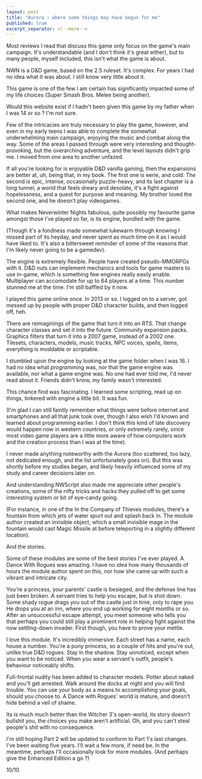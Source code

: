 ```yaml
---
layout: post
title: "Aurora : where some things may have begun for me"
published: true
excerpt_separator: <!--more-->
---
```


Most reviews I read that discuss this game only focus on the game's main campaign. It's understandable (and I don't think it's great either), but to many people, myself included, this isn't what the game is about.

NWN is a D&D game, based on the 2.5 ruleset. It's complex. For years I had no idea what it was about. I still know very little about it.

This game is one of the few I am certain has significantly impacted some of my life choices (Super Smash Bros. Melee being another).

Would this website exist if I hadn't been given this game by my father when I was 14 or so ? I'm not sure.

<!--more-->

Few of the intricacies are truly necessary to play the game, however, and even in my early teens I was able to complete the somewhat underwhelming main campaign, enjoying the music and combat along the way. Some of the areas I passed through were very interesting and thought-provoking, but the overarching adventure, and the level layouts didn't grip me. I moved from one area to another unfazed.

If all you're looking for is enjoyable D&D vanilla gaming, then the expansions are better at, uh, being that, in my book. The first one is eerie, and cold. The second is epic, intense, occasionally puzzle-heavy, and its last chapter is a long tunnel, a world that feels dreary and desolate, it's a fight against hopelessness, and a quest for purpose and meaning. My brother loved the second one, and he doesn't play videogames.

What makes Neverwinter Nights fabulous, quite possibly my favourite game amongst those I've played so far, is its engine, bundled with the game. 

(Though it's a fondness made somewhat lukewarm through knowing I missed part of its heyday, and never spent as much time on it as I would have liked to. It's also a bittersweet reminder of some of the reasons that I'm likely never going to be a gamedev).

The engine is extremely flexible. People have created pseudo-MMORPGs with it. D&D nuts can implement mechanics and tools for game masters to use in-game, which is something few engines really easily enable. Multiplayer can accomodate for up to 64 players at a time. This number stunned me at the time. I'm still baffled by it now.

I played this game online once. In 2013 or so. I logged on to a server, got messed up by people with proper D&D character builds, and then logged off, heh.

There are reimaginings of the game that turn it into an RTS. That change character classes and set it into the future. Community expansion packs. Graphics filters that turn it into a 2007 game, instead of a 2002 one. Tilesets, characters, models, music tracks, NPC voices, spells, items, everything is moddable or scriptable.

I stumbled upon the engine by looking at the game folder when I was 16. I had no idea what *programming* was, nor that the game engine was available, nor what a game engine was. No one had ever told me, I'd never read about it. Friends didn't know, my family wasn't interested.

This chance find was fascinating. I learned some scripting, read up on things, tinkered with engine a little bit. It was fun.

(I'm glad I can still faintly remember what things were before internet and smartphones and all that junk took over, though I also wish I'd known and learned about programming earlier. I don't think this kind of late discovery would happen now in western countries, or only extremely rarely, since most video game players are a little more aware of how computers work and the creation process than I was at the time).

I never made anything noteworthy with the Aurora (too scattered, too lazy, not dedicated enough, and the list unfortunately goes on). But this was shortly before my studies began, and likely heavily influenced some of my study and career decisions later on.

And understanding NWScript also made me appreciate other people's creations, some of the nifty tricks and hacks they pulled off to get some interesting system or bit of eye-candy going.

(For instance, in one of the In the Company of Thieves modules, there's a fountain from which jets of water spurt out and splash back in. The module author created an invisible object, which a small invisible mage in the fountain would cast Magic Missile at before teleporting in a slightly different location).

And the stories.

Some of these modules are some of the best stories I've ever played. A Dance With Rogues was amazing. I have no idea how many thousands of hours the module author spent on this, nor how she came up with such a vibrant and intricate city. 

You're a princess, your parents' castle is besieged, and the defense line has just been broken. A servant tries to help you escape, but is shot down. Some shady rogue drags you out of the castle just in time, only to rape you. He drops you at an inn, where you end up working for eight months or so. After an unsuccessful escape attempt, you meet someone who tells you that perhaps you could still play a prominent role in helping fight against the now settling-down invader. First though, you have to prove your mettle.

I love this module. It's incredibly immersive. Each street has a name, each house a number. You're a puny princess, so a couple of hits and you're out, unlike true D&D rogues. Stay in the shadow. Stay unnoticed, except when you want to be noticed. When you wear a servant's outfit, people's behaviour noticeably shifts.

Full-frontal nudity has been added to character models. Potter about naked and you'll get arrested. Walk around the docks at night and you will find trouble. You can use your body as a means to accomplishing your goals, should you choose to. A Dance with Rogues' world is mature, and doesn't hide behind a veil of shame. 

Its is much much better than the Witcher 3's open-world, its story doesn't bullshit you, the choices you make aren't artificial. Oh, and you can't steal people's shit with no consequence.

I'm still hoping Part 2 will be updated to conform to Part 1's last changes. I've been waiting five years. I'll wait a few more, if need be. In the meantime, perhaps I'll occasionally look for more modules. (And perhaps give the Enhanced Edition a go ?)

10/10